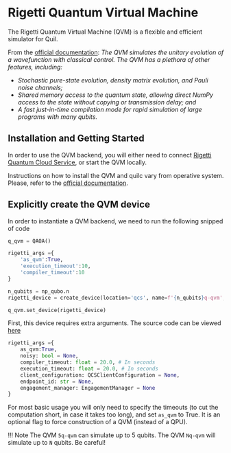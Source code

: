 # Rigetti Quantum Virtual Machine

The Rigetti Quantum Virtual Machine (QVM) is a flexible and efficient simulator for Quil.


From the [official documentation](https://pyquil-docs.rigetti.com/en/stable/qvm.html): _The QVM simulates the unitary evolution of a wavefunction with classical control. The QVM has a plethora of other features, including:_

- _Stochastic pure-state evolution, density matrix evolution, and Pauli noise channels;_
- _Shared memory access to the quantum state, allowing direct NumPy access to the state without copying or transmission delay; and_
- _A fast just-in-time compilation mode for rapid simulation of large programs with many qubits._


## Installation and Getting Started

In order to use the QVM backend, you will either need to connect [Rigetti Quantum Cloud Service](rigetti-qcs.md), or start the QVM locally.

Instructions on how to install the QVM and quilc vary from operative system. Please, refer to the [official documentation](https://pyquil-docs.rigetti.com/en/stable/start.html#downloading-the-qvm-and-compiler).


## Explicitly create the QVM device

In order to instantiate a QVM backend, we need to run the following snipped of code

```Python
q_qvm = QAOA()

rigetti_args ={
    'as_qvm':True,
    'execution_timeout':10,
    'compiler_timeout':10
}

n_qubits = np_qubo.n
rigetti_device = create_device(location='qcs', name=f'{n_qubits}q-qvm', **rigetti_args)

q_qvm.set_device(rigetti_device)
```

First, this device requires extra arguments. The source code can be viewed [here](https://github.com/entropicalabs/openqaoa/blob/dev/openqaoa/devices.py#L278)

```Python
rigetti_args ={
    as_qvm:True,
    noisy: bool = None,
    compiler_timeout: float = 20.0, # In seconds
    execution_timeout: float = 20.0, # In seconds
    client_configuration: QCSClientConfiguration = None,
    endpoint_id: str = None,
    engagement_manager: EngagementManager = None
}
```

For most basic usage you will only need to specify the timeouts (to cut the computation short, in case it takes too long), and set `as_qvm` to True. It is an optional flag to force construction of a QVM (instead of a QPU). 

!!! Note
    The QVM `5q-qvm` can simulate up to 5 qubits. The QVM `Nq-qvm` will simulate up to `N` qubits. Be careful! 